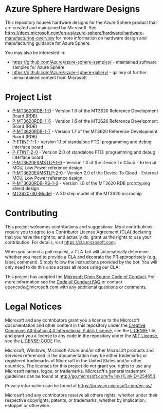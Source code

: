 # Azure Sphere Hardware Designs

This repository houses hardware designs for the Azure Sphere product that are created and maintained by Microsoft. See https://docs.microsoft.com/en-us/azure-sphere/hardware/hardware-manufacturing-overview for more information on hardware design and manufacturing guidance for Azure Sphere.

You may also be interested in:
- https://github.com/Azure/azure-sphere-samples/ - maintained software samples for Azure Sphere
- https://github.com/Azure/azure-sphere-gallery/ - gallery of further unmaintained content from Microsoft

# Project List

- [P-MT3620RDB-1-0](https://github.com/Azure/azure-sphere-hardware-designs/tree/main/P-MT3620RDB-1-0) - Version 1.0 of the MT3620 Reference Development Board (RDB)
- [P-MT3620RDB-1-6](https://github.com/Azure/azure-sphere-hardware-designs/tree/main/P-MT3620RDB-1-6) - Version 1.6 of the MT3620 Reference Development Board (RDB)
- [P-MT3620RDB-1-7](https://github.com/Azure/azure-sphere-hardware-designs/tree/main/P-MT3620RDB-1-7) - Version 1.7 of the MT3620 Reference Development Board (RDB)
- [P-FTINT-1-1](https://github.com/Azure/azure-sphere-hardware-designs/tree/main/P-FTINT-1-1) - Version 1.1 of standalone FTDI programming and debug interface board
- [P-FTINT-2-0](https://github.com/Azure/azure-sphere-hardware-designs/tree/main/P-FTINT-2-0) - Version 2.0 of standalone FTDI programming and debug interface board
- [P-MT3620EXMSTLP-1-0](https://github.com/Azure/azure-sphere-hardware-designs/tree/main/P-MT3620EXMSTLP-1-0) - Version 1.0 of the Device To Cloud - External MCU, Low Power reference design
- [P-MT3620EXMSTLP-2-0](https://github.com/Azure/azure-sphere-hardware-designs/tree/main/P-MT3620EXMSTLP-2-0) - Version 2.0 of the Device To Cloud - External MCU, Low Power reference design
- [P-MT3620RDB-PS-1-0](https://github.com/Azure/azure-sphere-hardware-designs/tree/main/P-MT3620RDB-PS-1-0) - Version 1.0 of the MT3620 RDB prototyping shield design
- [MT3620-3D-Model](https://github.com/Azure/azure-sphere-hardware-designs/tree/main/MT3620-3D-Model) - A 3D step model of the MT3620 microchip

# Contributing

This project welcomes contributions and suggestions.  Most contributions require you to agree to a
Contributor License Agreement (CLA) declaring that you have the right to, and actually do, grant us
the rights to use your contribution. For details, visit https://cla.microsoft.com.

When you submit a pull request, a CLA-bot will automatically determine whether you need to provide
a CLA and decorate the PR appropriately (e.g., label, comment). Simply follow the instructions
provided by the bot. You will only need to do this once across all repos using our CLA.

This project has adopted the [Microsoft Open Source Code of Conduct](https://opensource.microsoft.com/codeofconduct/).
For more information see the [Code of Conduct FAQ](https://opensource.microsoft.com/codeofconduct/faq/) or
contact [opencode@microsoft.com](mailto:opencode@microsoft.com) with any additional questions or comments.

# Legal Notices

Microsoft and any contributors grant you a license to the Microsoft documentation and other content
in this repository under the [Creative Commons Attribution 4.0 International Public License](https://creativecommons.org/licenses/by/4.0/legalcode),
see the [LICENSE](LICENSE) file, and grant you a license to any code in the repository under the [MIT License](https://opensource.org/licenses/MIT), see the
[LICENSE-CODE](LICENSE-CODE) file.

Microsoft, Windows, Microsoft Azure and/or other Microsoft products and services referenced in the documentation
may be either trademarks or registered trademarks of Microsoft in the United States and/or other countries.
The licenses for this project do not grant you rights to use any Microsoft names, logos, or trademarks.
Microsoft's general trademark guidelines can be found at http://go.microsoft.com/fwlink/?LinkID=254653.

Privacy information can be found at https://privacy.microsoft.com/en-us/

Microsoft and any contributors reserve all others rights, whether under their respective copyrights, patents,
or trademarks, whether by implication, estoppel or otherwise.